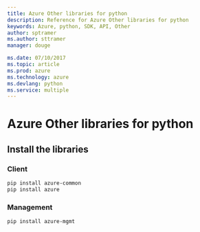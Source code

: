 ```yaml
---
title: Azure Other libraries for python
description: Reference for Azure Other libraries for python
keywords: Azure, python, SDK, API, Other
author: sptramer
ms.author: sttramer
manager: douge

ms.date: 07/10/2017
ms.topic: article
ms.prod: azure
ms.technology: azure
ms.devlang: python
ms.service: multiple
---
```


# Azure Other libraries for python

## Install the libraries
### Client

```bash
pip install azure-common
pip install azure
```

### Management

```bash
pip install azure-mgmt
```
